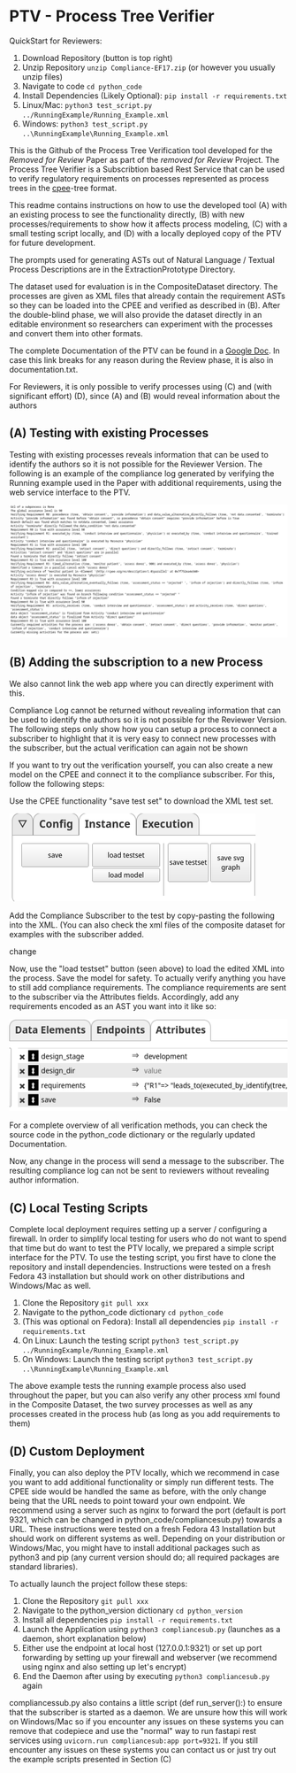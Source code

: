 # PTV - Process Tree Verifier

QuickStart for Reviewers:

1. Download Repository (button is top right)
2. Unzip Repository `unzip Compliance-EF17.zip` (or however you usually unzip files)
3. Navigate to code `cd python_code`
4. Install Dependencies (Likely Optional): `pip install -r requirements.txt`
5. Linux/Mac: `python3 test_script.py ../RunningExample/Running_Example.xml`
6. Windows: `python3 test_script.py ..\RunningExample\Running_Example.xml`

This is the Github of the Process Tree Verification tool developed for the *Removed for Review* Paper as part of the *removed for Review* Project. The Process Tree Verifier is a Subscribtion based Rest Service that can be used to verify regulatory requirements on processes represented as process trees in the [cpee](https://www.cpee.org)-tree format.

This readme contains instructions on how to use the developed tool (A) with an existing process to see the functionality directly, (B) with new processes/requirements to show how it affects process modeling, (C) with a small testing script locally, and (D) with a locally deployed copy of the PTV for future development.

The prompts used for generating ASTs out of Natural Language / Textual Process Descriptions are in the ExtractionPrototype Directory.

The dataset used for evaluation is in the CompositeDataset directory. The processes are given as XML files that already contain the requirement ASTs so they can be loaded into the CPEE and verified as described in (B).
After the double-blind phase, we will also provide the dataset directly in an editable environment so researchers can experiment with the processes and convert them into other formats.

The complete Documentation of the PTV can be found in a [Google Doc](https://docs.google.com/document/d/1zmmlLmjx7WXjEr13STYjuhUX3BA8nUhPKcK7uclMJtI/edit?usp=sharing).
In case this link breaks for any reason during the Review phase, it is also in documentation.txt.

For Reviewers, it is only possible to verify processes using (C) and (with significant effort) (D), since (A) and (B) would reveal information about the authors
## (A) Testing with existing Processes

Testing with existing processes reveals information that can be used to identify the authors so it is not possible for the Reviewer Version.
The following is an example of the compliance log generated by verifying the Running example used in the Paper with additional requirements,
using the web service interface to the PTV.

![Example Log](DemoImages/1.png)

## (B) Adding the subscription to a new Process

We also cannot link the web app where you can directly experiment with this.

Compliance Log cannot be returned without revealing information that can be used to identify the authors so it is not possible for the Reviewer Version.
The following steps only show how you can setup a process to connect a subscriber to highlight that it is very easy to connect new processes with the subscriber, but the actual verification can again not be shown

If you want to try out the verification yourself, you can also create a new model on the CPEE and connect it to the compliance subscriber. For this, follow the following steps:

Use the CPEE functionality "save test set" to download the XML test set.

![Save Testset](DemoImages/2.png)

Add the Compliance Subscriber to the test by copy-pasting the following into the XML. (You can also check the xml files of the composite dataset for examples with the subscriber added.

<subscriptions>
<subscription id="_compliance" url="https://>double blind</compliance/Subscriber">
<topic id="description">
<event>change</event>
</topic>
</subscription>
</subscriptions>


Now, use the "load testset" button (seen above) to load the edited XML into the process. Save the model for safety.
To actually verify anything you have to still add compliance requirements. 
The compliance requirements are sent to the subscriber via the Attributes fields.
Accordingly, add any requirements encoded as an AST you want into it like so:


![Add Requirements](DemoImages/3.png)

For a complete overview of all verification methods, you can check the source code in the python\_code dictionary or the regularly updated Documentation. 

Now, any change in the process will send a message to the subscriber. The resulting compliance log can not be sent to reviewers without revealing author information. 

## (C) Local Testing Scripts
Complete local deployment requires setting up a server / configuring a firewall. In order to simplify local testing for users who do not want to spend that time but do want to test the PTV locally, we prepared a simple script interface for the PTV. To use the testing script, you first have to clone the repository and install dependencies. Instructions were tested on a fresh Fedora 43 installation but should work on other distributions and Windows/Mac as well.

1. Clone the Repository `git pull xxx`
2. Navigate to the python\_code dictionary `cd python_code`
3. (This was optional on Fedora): Install all dependencies `pip install -r requirements.txt`
4. On Linux: Launch the testing script `python3 test_script.py ../RunningExample/Running_Example.xml`
5. On Windows: Launch the testing script `python3 test_script.py ..\RunningExample\Running_Example.xml`

The above example tests the running example process also used throughout the paper, but you can also verify any other process xml found in the Composite Dataset, the two survey processes as well as any processes created in the process hub (as long as you add requirements to them)


## (D) Custom Deployment
Finally, you can also deploy the PTV locally, which we recommend in case you want to add additional functionality or simply run different tests.
The CPEE side would be handled the same as before, with the only change being that the URL needs to point toward your own endpoint. We recommend using a server such as nginx to forward the port (default is port 9321, which can be changed in python_code/compliancesub.py) towards a URL. These instructions were tested on a fresh Fedora 43 Installation but should work on different systems as well. Depending on your distribution or Windows/Mac, you might have to install additional packages such as python3 and pip (any current version should do; all required packages are standard libraries).

To actually launch the project follow these steps:

1. Clone the Repository `git pull xxx`
2. Navigate to the python\_version dictionary `cd python_version`
3. Install all dependencies `pip install -r requirements.txt`
4. Launch the Application using `python3 compliancesub.py` (launches as a daemon, short explanation below)
5. Either use the endpoint at local host (127.0.0.1:9321) or set up port forwarding by setting up your firewall and webserver (we recommend using nginx and also setting up let's encrypt)
6. End the Daemon after using by executing `python3 compliancesub.py` again

compliancessub.py also contains a little script (def run_server():) to ensure that the subscriber is started as a daemon. We are unsure how this will work on Windows/Mac so if you encounter any issues on these systems you can remove that codepiece and use the "normal" way to run fastapi rest services using `uvicorn.run compliancesub:app port=9321`. If you still encounter any issues on these systems you can contact us or just try out the example scripts presented in Section (C)

   


